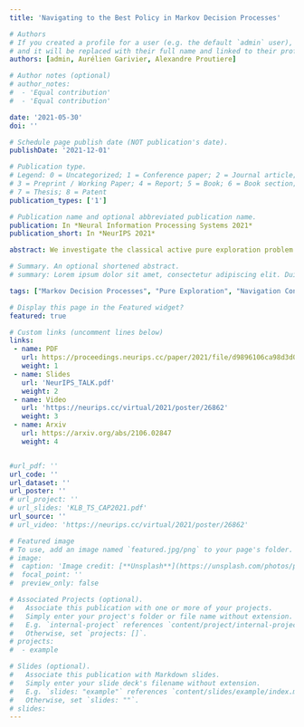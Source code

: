 ```yaml
---
title: 'Navigating to the Best Policy in Markov Decision Processes'

# Authors
# If you created a profile for a user (e.g. the default `admin` user), write the username (folder name) here
# and it will be replaced with their full name and linked to their profile. (https://people.kth.se/~alepro/)
authors: [admin, Aurélien Garivier, Alexandre Proutiere]

# Author notes (optional)
# author_notes:
#  - 'Equal contribution'
#  - 'Equal contribution'

date: '2021-05-30'
doi: ''

# Schedule page publish date (NOT publication's date).
publishDate: '2021-12-01'

# Publication type.
# Legend: 0 = Uncategorized; 1 = Conference paper; 2 = Journal article;
# 3 = Preprint / Working Paper; 4 = Report; 5 = Book; 6 = Book section;
# 7 = Thesis; 8 = Patent
publication_types: ['1']

# Publication name and optional abbreviated publication name.
publication: In *Neural Information Processing Systems 2021*
publication_short: In *NeurIPS 2021*

abstract: We investigate the classical active pure exploration problem in Markov Decision Processes, where the agent sequentially selects actions and, from the resulting system trajectory, aims at identifying the best policy as fast as possible. We propose a problem-dependent lower bound on the average number of steps required before a correct answer can be given with probability at least $1-\\delta$. We further provide the first algorithm with an instance-specific sample complexity in this setting. This algorithm addresses the general case of communicating MDPs; we also propose a variant with a reduced exploration rate (and hence faster convergence) under an additional ergodicity assumption. This work extends previous results relative to the \\emph{generative setting}~\\cite{pmlr-v139-marjani21a}, where the agent could at each step query the random outcome of any (state, action) pair. In contrast, we show here how to deal with the \emph{navigation constraints}, induced by the \\emph{online setting}. Our analysis relies on an ergodic theorem for non-homogeneous Markov chains which we consider of wide interest in the analysis of Markov Decision Processes.

# Summary. An optional shortened abstract.
# summary: Lorem ipsum dolor sit amet, consectetur adipiscing elit. Duis posuere tellus ac convallis placerat. Proin tincidunt magna sed ex sollicitudin condimentum.

tags: ["Markov Decision Processes", "Pure Exploration", "Navigation Constraints"]

# Display this page in the Featured widget?
featured: true

# Custom links (uncomment lines below)
links:
 - name: PDF
   url: https://proceedings.neurips.cc/paper/2021/file/d9896106ca98d3d05b8cbdf4fd8b13a1-Paper.pdf
   weight: 1
 - name: Slides
   url: 'NeurIPS_TALK.pdf'
   weight: 2
 - name: Video
   url: 'https://neurips.cc/virtual/2021/poster/26862'
   weight: 3
 - name: Arxiv
   url: https://arxiv.org/abs/2106.02847
   weight: 4


#url_pdf: ''
url_code: ''
url_dataset: ''
url_poster: ''
# url_project: ''
# url_slides: 'KLB_TS_CAP2021.pdf'
url_source: ''
# url_video: 'https://neurips.cc/virtual/2021/poster/26862'

# Featured image
# To use, add an image named `featured.jpg/png` to your page's folder.
# image:
#  caption: 'Image credit: [**Unsplash**](https://unsplash.com/photos/pLCdAaMFLTE)'
#  focal_point: ''
#  preview_only: false

# Associated Projects (optional).
#   Associate this publication with one or more of your projects.
#   Simply enter your project's folder or file name without extension.
#   E.g. `internal-project` references `content/project/internal-project/index.md`.
#   Otherwise, set `projects: []`.
# projects:
#  - example

# Slides (optional).
#   Associate this publication with Markdown slides.
#   Simply enter your slide deck's filename without extension.
#   E.g. `slides: "example"` references `content/slides/example/index.md`.
#   Otherwise, set `slides: ""`.
# slides:  
---
```


